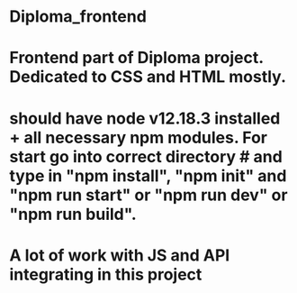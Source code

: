 # Diploma_frontend
# Frontend part of Diploma project. Dedicated to CSS and HTML mostly.
# should have node v12.18.3 installed + all necessary npm modules. For start go into correct directory # and type in "npm install", "npm init" and "npm run start" or "npm run dev" or "npm run build".
# A lot of work with JS and API integrating in this project
